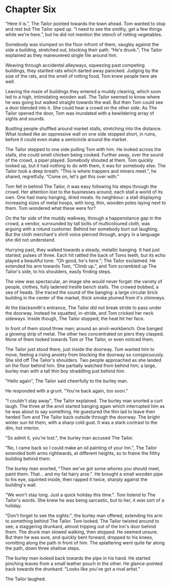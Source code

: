 # Chapter Six

“Here it is.”, The Tailor pointed towards the town ahead. Tom wanted to stop and rest but The Tailor sped up. “I need to see the smithy, get a few things while we're here.”, but he did not mention the stench of rotting vegetables.

Somebody was slumped on the floor infront of them, vaugley against the side a building, stretched out, blocking their path. “He's drunk.”; The Tailor explained as they maneuvered single file around him.

Weaving through accidental alleyways, squeezing past competing buildings, they startled rats which darted away panicked. Judging by the size of the rats, and the smell of rotting food, Tom knew people here ate well.

Leaving the maze of buildings they entered a muddy clearing, which soon led to a high, intimidating wooden wall. The Tailor seemed to know where he was going but walked straight towards the wall. But then Tom could see a door blended into it. She could hear a crowd on the other side. As The Tailor opened the door, Tom was inundated with a bewildering array of sights and sounds.

Bustling people shuffled around market stalls, stretching into the distance. What looked like an oppressive wall on one side stopped short, in ruins, before it could even make a semicircle around the market.

The Tailor stepped to one side pulling Tom with him. He looked across the stalls, she could smell chicken being cooked. Further away, over the sound of the crowd, a piper played. Somebody shouted at them. Tom quickly looked up, but it had nothing to do with them, it was for somebody else. The Tailor took a deep breath: “This is where trappers and miners meet.”, he shared, regretfully. “Come on, let's get this over with.”

Tom fell in behind The Tailor, it was easy following his steps through the crowd. Her attention lost to the businesses around, each stall a world of its own. One had many hanging, dried meats. Its neighbour: a stall displaying increasing sizes of metal hoops, with long, thin, wooden poles laying next to them. Tom wondered what these were for?

On the far side of the muddy walkway, through a happenstance gap in the crowd, a vendor, surrounded by tall bolts of multicoloured cloth, was arguing with a rotund customer. Behind her somebody burt out laughing. But the cloth merchant's shrill voice pierced through, angry in a language she did not understand.

Hurrying past, they walked towards a steady, metallic banging. It had just started; pulses of three. Each hit rattled the back of Toms teeth, but its echo played a beautiful tone. “Oh good, he's here.”; The Tailor exclaimed. He extended his arm towards Tom, “Climb up.”, and Tom scrambled up The Tailor's side, to his shoulders, easily finding steps. 

The view was spectacular, an image she would never forget: the variety of people, clothes, fully ladened trestle bench stalls. The crowed bobbed, a sea of heads. She traced the sound of the banging: a large circular brick building in the center of the market, thick smoke plumed from it's chimneys. 

At the blacksmith's entrance, The Tailor did not break stride to pass under the doorway. Instead he squatted, in-stride, and Tom cricked her neck sideways. Inside though, The Tailor stopped; the heat hit her face. 

In front of them stood three men; around an anvil-workbench. One banged a glowing strip of metal. The other two concentrated on piers they clasped. None of them looked towards Tom or The Tailor, or even noticed them.

The Tailor just stood there, just inside the doorway. Tom wanted him to move, feeling a rising anxiety from blocking the doorway so conspicuously. She slid off The Tailor's shoulders. Two people approached as she landed on the floor behind him. She partially watched from behind him; a large, burley man with a tall thin boy straddling just behind him.

"Hello again", The Tailor said cheerfully to the burley man.

He responded with a grunt. "You're back again, too soon."

"I couldn't stay away", The Tailor explained. The burley man snorted a curt laugh. The three at the anvil started banging again which interrupted him as he was about to say something. He guestured the thin lad to leave then herded Tom and The Tailor back outside through the doorway. The bright winter sun hit them, with a sharp cold gust. It was a stark contrast to the dim, hot interior.

"So admit it, you're lost.", the burley man accused The Tailor.

"No, I came back so I could make an oil painting of your Inn.", The Tailor extended both arms rightwards, at different heights, so to frame the filthy building behind them.

The burley man snorted, "Then we've got some whores you should meet, paint them. That... and my fat hairy arse.". He brought a small wooden pipe to his eye, squinted inside, then rapped it twice, sharply against the building's wall.

"We won't stay long. Just a quick holiday this time.". Tom listend to The Tailor's words. She knew he was being sarcastic, but to her, it *was* sort of a holiday.

"Don't forget to see the sights:", the burley man offered, extending his arm to something behind The Tailor. Tom looked. The Tailor twisted around to see; a staggering drunkard, almost tripping out of the Inn's door behind them. The drunk man slowed walking, then stopped. He seemed unsure. But then he was sure, and quickly bent forward, dropped to his knees, vomitting along the path in front of him. The splattering went quite far along the path, down three shallow steps.

The burley man looked back towards the pipe in his hand. He started pinching leaves from a small leather pouch in the other. He glance-pointed back towards the drunkard: "Looks like you've got a rival artist."

The Tailor laughed.
